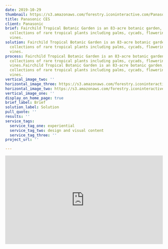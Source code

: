 ```yaml
---
date: 2019-10-29
thumbnail: https://s3.amazonaws.com/forestry.iconinteractive.com/Panasonic.008.jpeg
title: Panasonic CES
client: Panasonic
brief: Fairchild Tropical Botanic Garden is an 83-acre botanic garden, with extensive
  collections of rare tropical plants including palms, cycads, flowering trees, and
  vines.
solution: Fairchild Tropical Botanic Garden is an 83-acre botanic garden, with extensive
  collections of rare tropical plants including palms, cycads, flowering trees, and
  vines.
process: Fairchild Tropical Botanic Garden is an 83-acre botanic garden, with extensive
  collections of rare tropical plants including palms, cycads, flowering trees, and
  vines.Fairchild Tropical Botanic Garden is an 83-acre botanic garden, with extensive
  collections of rare tropical plants including palms, cycads, flowering trees, and
  vines.
vertical_image_two: ''
horizontal_image_three: https://s3.amazonaws.com/forestry.iconinteractive.com/Panasonic.007.jpeg
horizontal_image_two: https://s3.amazonaws.com/forestry.iconinteractive.com/Panasonic.006.jpeg
vertical_image_one: ''
display_on_home_page: true
brief_label: Brief
solution_label: Solution
pull_quote: ''
results: ''
service_tags:
  service_tag_one: experiential
  service_tag_two: design and visual content
  service_tag_three: ''
project_url: ''

---
```

<div style="padding:56.25% 0 0 0;position:relative;"><iframe src="https://player.vimeo.com/video/152314276?title=0&byline=0&portrait=0" style="position:absolute;top:0;left:0;width:100%;height:100%;" frameborder="0" allow="autoplay; fullscreen" allowfullscreen></iframe></div><script src="https://player.vimeo.com/api/player.js"></script>